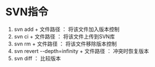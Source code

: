 # SVN指令
1. svn add + 文件路径   ： 将该文件加入版本控制
2. svn ci + 文件路径    ： 将该文件上传到SVN库
3. svn rm + 文件路径    ： 将该文件移除版本控制
4. svn revert --depth=infinity + 文件路径   ： 冲突时恢复版本
5. svn diff            ： 比较版本